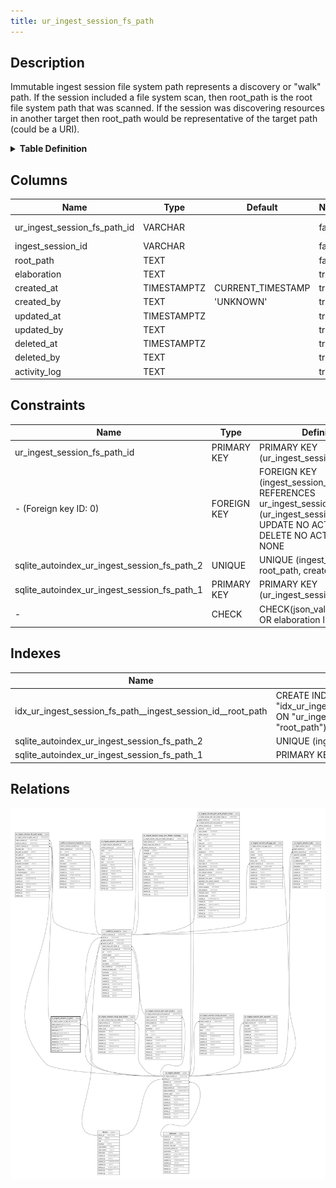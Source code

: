 ```yaml
---
title: ur_ingest_session_fs_path
---
```


## Description

Immutable ingest session file system path represents a discovery or "walk" path.
If the session included a file system scan, then root_path is the root file
system path that was scanned. If the session was discovering resources in
another target then root_path would be representative of the target path (could
be a URI).

<details>
<summary><strong>Table Definition</strong></summary>

```sql
CREATE TABLE "ur_ingest_session_fs_path" (
    "ur_ingest_session_fs_path_id" VARCHAR PRIMARY KEY NOT NULL,
    "ingest_session_id" VARCHAR NOT NULL,
    "root_path" TEXT NOT NULL,
    "elaboration" TEXT CHECK(json_valid(elaboration) OR elaboration IS NULL),
    "created_at" TIMESTAMPTZ DEFAULT CURRENT_TIMESTAMP,
    "created_by" TEXT DEFAULT 'UNKNOWN',
    "updated_at" TIMESTAMPTZ,
    "updated_by" TEXT,
    "deleted_at" TIMESTAMPTZ,
    "deleted_by" TEXT,
    "activity_log" TEXT,
    FOREIGN KEY("ingest_session_id") REFERENCES "ur_ingest_session"("ur_ingest_session_id"),
    UNIQUE("ingest_session_id", "root_path", "created_at")
)
```

</details>

## Columns

| Name                         | Type        | Default           | Nullable | Children                                                                                                                                                                                          | Parents                                                                             | Comment                                                 |
| ---------------------------- | ----------- | ----------------- | -------- | ------------------------------------------------------------------------------------------------------------------------------------------------------------------------------------------------- | ----------------------------------------------------------------------------------- | ------------------------------------------------------- |
| ur_ingest_session_fs_path_id | VARCHAR     |                   | false    | [uniform_resource](/surveilr/reference/db/surveilr-state-schema/uniform_resource) [ur_ingest_session_fs_path_entry](/surveilr/reference/db/surveilr-state-schema/ur_ingest_session_fs_path_entry) |                                                                                     | {"isSqlDomainZodDescrMeta":true,"isVarChar":true}       |
| ingest_session_id            | VARCHAR     |                   | false    |                                                                                                                                                                                                   | [ur_ingest_session](/surveilr/reference/db/surveilr-state-schema/ur_ingest_session) | {"isSqlDomainZodDescrMeta":true,"isVarChar":true}       |
| root_path                    | TEXT        |                   | false    |                                                                                                                                                                                                   |                                                                                     |                                                         |
| elaboration                  | TEXT        |                   | true     |                                                                                                                                                                                                   |                                                                                     | {"isSqlDomainZodDescrMeta":true,"isJsonText":true}      |
| created_at                   | TIMESTAMPTZ | CURRENT_TIMESTAMP | true     |                                                                                                                                                                                                   |                                                                                     |                                                         |
| created_by                   | TEXT        | 'UNKNOWN'         | true     |                                                                                                                                                                                                   |                                                                                     |                                                         |
| updated_at                   | TIMESTAMPTZ |                   | true     |                                                                                                                                                                                                   |                                                                                     |                                                         |
| updated_by                   | TEXT        |                   | true     |                                                                                                                                                                                                   |                                                                                     |                                                         |
| deleted_at                   | TIMESTAMPTZ |                   | true     |                                                                                                                                                                                                   |                                                                                     |                                                         |
| deleted_by                   | TEXT        |                   | true     |                                                                                                                                                                                                   |                                                                                     |                                                         |
| activity_log                 | TEXT        |                   | true     |                                                                                                                                                                                                   |                                                                                     | {"isSqlDomainZodDescrMeta":true,"isJsonSqlDomain":true} |

## Constraints

| Name                                         | Type        | Definition                                                                                                                             |
| -------------------------------------------- | ----------- | -------------------------------------------------------------------------------------------------------------------------------------- |
| ur_ingest_session_fs_path_id                 | PRIMARY KEY | PRIMARY KEY (ur_ingest_session_fs_path_id)                                                                                             |
| - (Foreign key ID: 0)                        | FOREIGN KEY | FOREIGN KEY (ingest_session_id) REFERENCES ur_ingest_session (ur_ingest_session_id) ON UPDATE NO ACTION ON DELETE NO ACTION MATCH NONE |
| sqlite_autoindex_ur_ingest_session_fs_path_2 | UNIQUE      | UNIQUE (ingest_session_id, root_path, created_at)                                                                                      |
| sqlite_autoindex_ur_ingest_session_fs_path_1 | PRIMARY KEY | PRIMARY KEY (ur_ingest_session_fs_path_id)                                                                                             |
| -                                            | CHECK       | CHECK(json_valid(elaboration) OR elaboration IS NULL)                                                                                  |

## Indexes

| Name                                                        | Definition                                                                                                                                  |
| ----------------------------------------------------------- | ------------------------------------------------------------------------------------------------------------------------------------------- |
| idx_ur_ingest_session_fs_path__ingest_session_id__root_path | CREATE INDEX "idx_ur_ingest_session_fs_path__ingest_session_id__root_path" ON "ur_ingest_session_fs_path"("ingest_session_id", "root_path") |
| sqlite_autoindex_ur_ingest_session_fs_path_2                | UNIQUE (ingest_session_id, root_path, created_at)                                                                                           |
| sqlite_autoindex_ur_ingest_session_fs_path_1                | PRIMARY KEY (ur_ingest_session_fs_path_id)                                                                                                  |

## Relations

![er](../../../../../assets/ur_ingest_session_fs_path.svg)
